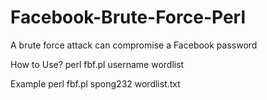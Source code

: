 # Facebook-Brute-Force-Perl
A brute force attack can compromise a Facebook password

How to Use?
perl fbf.pl username wordlist

Example
perl fbf.pl spong232 wordlist.txt
